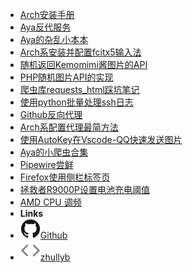- [Arch安装手册](Arch_For_Aya)
- [Aya反代服务](r)
- [Aya的杂乱小本本](1-note)
- [Arch系安装并配置fcitx5输入法](2-fcitx5)
- [随机返回Kemomimi酱图片的API](3-api)
- [PHP随机图片API的实现](4-phpapi)
- [爬虫库requests_html踩坑笔记](5-requests_html)
- [使用python批量处理ssh日志](6-pyssh)
- [Github反向代理](8-github.md)
- [Arch系配置代理最简方法](9-v2raya)
- [使用AutoKey在Vscode-QQ快速发送图片](10-vscodeqq)
- [Aya的小爬虫合集](11-pybili)
- [Pipewire尝鲜](12-pipewire)
- [Firefox使用侧栏标签页](13-firefox_tabs)
- [拯救者R9000P设置电池充电阈值](14-battery)
- [AMD CPU 调频](15-amd-cpufreq)
- **Links**
- [![Github](assets/img/github.svg)Github](https://github.com/brx86)
- [![zhullyb](assets/img/code.svg)zhullyb](https://zhul.in/)